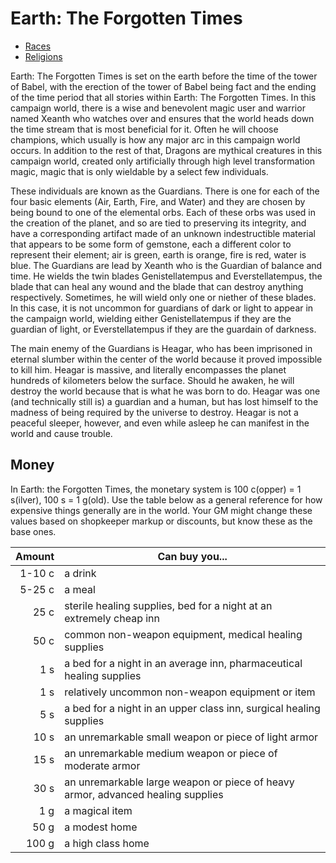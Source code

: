 # Earth: The Forgotten Times

* [Races](/worlds/earth_the_forgotten_times/races/)
* [Religions](/worlds/earth_the_forgotten_times/races/) 
	

Earth: The Forgotten Times is set on the earth before the time of the tower of Babel, with the erection of the tower of Babel being fact and the ending of the time period that all stories within Earth: The Forgotten Times. In this campaign world, there is a wise and benevolent magic user and warrior named Xeanth who watches over and ensures that the world heads down the time stream that is most beneficial for it. Often he will choose champions, which usually is how any major arc in this campaign world occurs. In addition to the rest of that, Dragons are mythical creatures in this campaign world, created only artificially through high level transformation magic, magic that is only wieldable by a select few individuals.

These individuals are known as the Guardians. There is one for each of the four basic elements (Air, Earth, Fire, and Water) and they are chosen by being bound to one of the elemental orbs. Each of these orbs was used in the creation of the planet, and so are tied to preserving its integrity, and have a corresponding artifact made of an unknown indestructible material that appears to be some form of gemstone, each a different color to represent their element; air is green, earth is orange, fire is red, water is blue. The Guardians are lead by Xeanth who is the Guardian of balance and time. He wields the twin blades Genistellatempus and Everstellatempus, the blade that can heal any wound and the blade that can destroy anything respectively. Sometimes, he will wield only one or niether of these blades. In this case, it is not uncommon for guardians of dark or light to appear in the campaign world, wielding either Genistellatempus if they are the guardian of light, or Everstellatempus if they are the guardain of darkness.

The main enemy of the Guardians is Heagar, who has been imprisoned in eternal slumber within the center of the world because it proved impossible to kill him. Heagar is massive, and literally encompasses the planet hundreds of kilometers below the surface. Should he awaken, he will destroy the world because that is what he was born to do. Heagar was one (and technically still is) a guardian and a human, but has lost himself to the madness of being required by the universe to destroy. Heagar is not a peaceful sleeper, however, and even while asleep he can manifest in the world and cause trouble.



## Money
In Earth: the Forgotten Times, the monetary system is 100 c(opper) = 1 s(ilver), 100 s = 1 g(old). Use the table below as a general reference for how expensive things generally are in the world. Your GM might change these values based on shopkeeper markup or discounts, but know these as the base ones.

| Amount | Can buy you... |
| -----: | ---------------------- |
| 1-10 c | a drink |
| 5-25 c | a meal |
| 25 c | sterile healing supplies, bed for a night at an extremely cheap inn |
| 50 c | common non-weapon equipment, medical healing supplies |
| 1 s | a bed for a night in an average inn, pharmaceutical healing supplies |
| 1 s | relatively uncommon non-weapon equipment or item |
| 5 s | a bed for a night in an upper class inn, surgical healing supplies |
| 10 s | an unremarkable small weapon or piece of light armor |
| 15 s | an unremarkable medium weapon or piece of moderate armor |
| 30 s | an unremarkable large weapon or piece of heavy armor, advanced healing supplies |
| 1 g | a magical item |
| 50 g | a modest home |
| 100 g | a high class home |